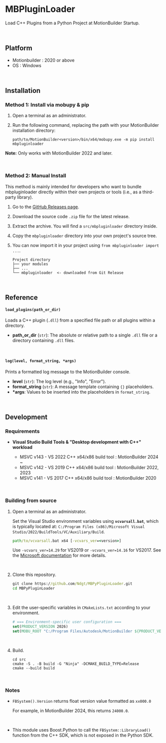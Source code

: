 # MBPluginLoader
Load C++ Plugins from a Python Project at MotionBuilder Startup.

<br>

## Platform
- Motionbuilder : 2020 or above
- OS : Windows

<br>

## Installation
### Method 1: Install via mobupy & pip

1. Open a terminal as an administrator.

2. Run the following command, replacing the path with your MotionBuilder installation directory:

    ```
    path/to/MotionBuilder<version>/bin/x64/mobupy.exe -m pip install mbpluginloader
    ```

**Note:** Only works with MotionBuilder 2022 and later.

<br>

### Method 2: Manual Install
This method is mainly intended for developers who want to bundle mbpluginloader directly within their own projects or tools (i.e., as a third-party library).

1. Go to the [GitHub Releases page](https://github.com/Ndgt/MBPluginLoader/releases).

2. Download the source code `.zip` file for the latest release.

3. Extract the archive. You will find a `src/mbpluginloader` directory inside.

4. Copy the `mbpluginloader` directory into your own project's source tree.

5. You can now import it in your project using `from mbpluginloader import ...`.

    ```
    Project directory
    ├── your modules 
    ├── ...
    └── mbpluginloader  <- downloaded from Git Release
    ```

<br>

## Reference

#### `load_plugins(path_or_dir)`
Loads a C++ plugin (`.dll`) from a specified file path or all plugins within a directory.

* **path_or_dir** (`str`): The absolute or relative path to a single `.dll` file or a directory containing `.dll` files.

<br>

#### `log(level, format_string, *args)`
Prints a formatted log message to the MotionBuilder console.

* **level** (`str`): The log level (e.g., "Info", "Error").
* **format_string** (`str`): A message template containing `{}` placeholders.
* **\*args**: Values to be inserted into the placeholders in `format_string`.

<br>

## Development
### Requirements
- **Visual Studio Build Tools & "Desktop development with C++" workload**

    - MSVC v143 - VS 2022 C++ x64/x86 build tool : MotionBuilder 2024 ~
    - MSVC v142 - VS 2019 C++ x64/x86 build tool : MotionBuilder 2022, 2023
    - MSVC v141 - VS 2017 C++ x64/x86 build tool : MotionBuilder 2020

<br>

### Building from source
1. Open a terminal as an administrator.

    Set the Visual Studio environment variables using **`vcvarsall.bat`**, which is typically located at:
    `C:/Program Files (x86)/Microsoft Visual Studio/2022/BuildTools/VC/Auxiliary/Build`.

    ```cmd
    path/to/vcvarsall.bat x64 [-vcvars_ver=<version>]
    ```

    Use `-vcvars_ver=14.29` for VS2019 or `-vcvars_ver=14.16` for VS2017.
    See the [Microsoft documentation](https://learn.microsoft.com/en-us/cpp/build/building-on-the-command-line?view=msvc-170#vcvarsall) for more details.


<br>

2. Clone this repository.

    ```cmd
    git clone https://github.com/Ndgt/MBPyPluginLoader.git
    cd MBPyPluginLoader
    ```

<br>

3. Edit the user-specific variables in `CMakeLists.txt` according to your environment.

    ```CMake
    # === Environment-specific user configuration ===
    set(PRODUCT_VERSION 2026)
    set(MOBU_ROOT "C:/Program Files/Autodesk/MotionBuilder ${PRODUCT_VERSION}")
    ```

<br>

4. Build.

    ```
    cd src
    cmake -S . -B build -G "Ninja" -DCMAKE_BUILD_TYPE=Release
    cmake --build build
    ```

<br>

### Notes
- `FBSystem().Version` returns float version value formatted as `xx000.0`

    For example, in MotionBuilder 2024, this returns  `24000.0`.

<br>

- This module uses Boost.Python to call the `FBSystem::LibraryLoad()` function from the C++ SDK, which is not exposed in the Python SDK.

